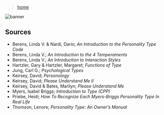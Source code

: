> [home](../)

![banner](/mbti/photos/banner.png)

## Sources

* Berens, Linda V. & Nardi, Dario; _An Introduction to the Personality Type Code_
* Berens, Linda V.; _An Introduction to the 4 Temperaments_
* Berens, Linda V.; _An Introduction to Interaction Styles_
* Hartzler, Gary & Hartzler, Margaret; _Functions of Type_
* Jung, Carl G.; _Psychological Types_
* Keirsey, David; _Personology_
* Keirsey, David; _Please Understand Me II_
* Keirsey, David & Bates, Marilyn; _Please Understand Me_
* Myers, Isabel Briggs; _Introduction to Type (CPP)_
* Priebe, Heidi; _How To Recognize Each Myers-Briggs Personality Type In Real Life_
* Thomson, Lenore; _Personality Type: An Owner’s Manual_

